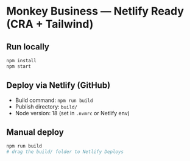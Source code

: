 # Monkey Business — Netlify Ready (CRA + Tailwind)

## Run locally
```bash
npm install
npm start
```

## Deploy via Netlify (GitHub)
- Build command: `npm run build`
- Publish directory: `build/`
- Node version: 18 (set in `.nvmrc` or Netlify env)

## Manual deploy
```bash
npm run build
# drag the build/ folder to Netlify Deploys
```
